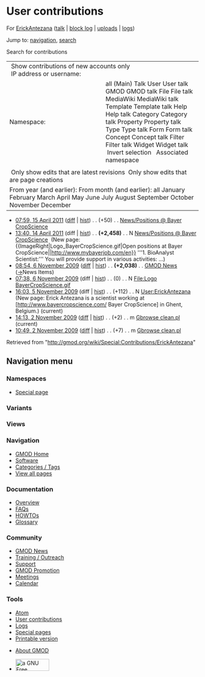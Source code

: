 <div id="mw-page-base" class="noprint">

</div>

<div id="mw-head-base" class="noprint">

</div>

<div id="content" class="mw-body" role="main">

<span id="top"></span>

<div id="mw-js-message" style="display:none;">

</div>



# <span dir="auto">User contributions</span>

<div id="bodyContent">

<div id="contentSub">

For [ErickAntezana](/wiki/User:ErickAntezana "User:ErickAntezana") (<a
href="/mediawiki/index.php?title=User_talk:ErickAntezana&amp;action=edit&amp;redlink=1"
class="new"
title="User talk:ErickAntezana (page does not exist)">talk</a> \| [block
log](/mediawiki/index.php?title=Special:Log/block&page=User%3AErickAntezana "Special:Log/block")
\|
[uploads](/wiki/Special:ListFiles/ErickAntezana "Special:ListFiles/ErickAntezana")
\| [logs](/wiki/Special:Log/ErickAntezana "Special:Log/ErickAntezana"))

</div>

<div id="jump-to-nav" class="mw-jump">

Jump to: [navigation](#mw-navigation), [search](#p-search)

</div>

<div id="mw-content-text">

Search for contributions

<table class="mw-contributions-table">
<colgroup>
<col style="width: 50%" />
<col style="width: 50%" />
</colgroup>
<tbody>
<tr class="odd">
<td colspan="2"> Show contributions of new accounts only<br />
 IP address or username:</td>
</tr>
<tr class="even">
<td class="mw-label">Namespace:</td>
<td>all (Main) Talk User User talk GMOD GMOD talk File File talk
MediaWiki MediaWiki talk Template Template talk Help Help talk Category
Category talk Property Property talk Type Type talk Form Form talk
Concept Concept talk Filter Filter talk Widget Widget talk  
 Invert selection 
 Associated namespace </td>
</tr>
<tr class="odd">
<td colspan="2"></td>
</tr>
<tr class="even">
<td colspan="2"> Only show edits that are latest revisions
 Only show edits that are page creations</td>
</tr>
<tr class="odd">
<td colspan="2">From year (and earlier): From month (and earlier): all
January February March April May June July August September October
November December</td>
</tr>
</tbody>
</table>

- <a
  href="/mediawiki/index.php?title=News/Positions_@_Bayer_CropScience&amp;oldid=17584"
  class="mw-changeslist-date"
  title="News/Positions @ Bayer CropScience">07:59, 15 April 2011</a>
  ([diff](/mediawiki/index.php?title=News/Positions_@_Bayer_CropScience&diff=prev&oldid=17584 "News/Positions @ Bayer CropScience")
  \|
  [hist](/mediawiki/index.php?title=News/Positions_@_Bayer_CropScience&action=history "News/Positions @ Bayer CropScience"))
  <span class="mw-changeslist-separator">. .</span>
  <span class="mw-plusminus-pos" dir="ltr"
  title="2,508 bytes after change">(+50)</span>‎
  <span class="mw-changeslist-separator">. .</span>
  <a href="/wiki/News/Positions_@_Bayer_CropScience"
  class="mw-contributions-title"
  title="News/Positions @ Bayer CropScience">News/Positions @ Bayer
  CropScience</a> ‎
- <a
  href="/mediawiki/index.php?title=News/Positions_@_Bayer_CropScience&amp;oldid=17574"
  class="mw-changeslist-date"
  title="News/Positions @ Bayer CropScience">13:40, 14 April 2011</a>
  (diff \|
  [hist](/mediawiki/index.php?title=News/Positions_@_Bayer_CropScience&action=history "News/Positions @ Bayer CropScience"))
  <span class="mw-changeslist-separator">. .</span> **(+2,458)**‎
  <span class="mw-changeslist-separator">. .</span> N
  <a href="/wiki/News/Positions_@_Bayer_CropScience"
  class="mw-contributions-title"
  title="News/Positions @ Bayer CropScience">News/Positions @ Bayer
  CropScience</a> ‎ <span class="comment">(New page:
  {{ImageRight\|Logo_BayerCropScience.gif\|Open positions at Bayer
  CropScience\|\|http://www.mybayerjob.com/en}} '''1. BioAnalyst
  Scientist:''' You will provide support in various activities:
  ...)</span>
- <a href="/mediawiki/index.php?title=GMOD_News&amp;oldid=10551"
  class="mw-changeslist-date" title="GMOD News">08:54, 6 November 2009</a>
  ([diff](/mediawiki/index.php?title=GMOD_News&diff=prev&oldid=10551 "GMOD News")
  \|
  [hist](/mediawiki/index.php?title=GMOD_News&action=history "GMOD News"))
  <span class="mw-changeslist-separator">. .</span> **(+2,038)**‎
  <span class="mw-changeslist-separator">. .</span>
  <a href="/wiki/GMOD_News" class="mw-contributions-title"
  title="GMOD News">GMOD News</a> ‎
  <span class="comment">([→](/wiki/GMOD_News#News_Items "GMOD News")‎<span dir="auto"><span class="autocomment">News
  Items</span></span>)</span>
- <a
  href="/mediawiki/index.php?title=File:Logo_BayerCropScience.gif&amp;oldid=10550"
  class="mw-changeslist-date"
  title="File:Logo BayerCropScience.gif">07:38, 6 November 2009</a>
  (diff \|
  [hist](/mediawiki/index.php?title=File:Logo_BayerCropScience.gif&action=history "File:Logo BayerCropScience.gif"))
  <span class="mw-changeslist-separator">. .</span>
  <span class="mw-plusminus-null" dir="ltr"
  title="0 bytes after change">(0)</span>‎
  <span class="mw-changeslist-separator">. .</span> N
  <a href="/wiki/File:Logo_BayerCropScience.gif"
  class="mw-contributions-title"
  title="File:Logo BayerCropScience.gif">File:Logo
  BayerCropScience.gif</a> ‎
- <a href="/mediawiki/index.php?title=User:ErickAntezana&amp;oldid=10546"
  class="mw-changeslist-date" title="User:ErickAntezana">16:03, 5 November
  2009</a> (diff \|
  [hist](/mediawiki/index.php?title=User:ErickAntezana&action=history "User:ErickAntezana"))
  <span class="mw-changeslist-separator">. .</span>
  <span class="mw-plusminus-pos" dir="ltr"
  title="112 bytes after change">(+112)</span>‎
  <span class="mw-changeslist-separator">. .</span> N
  <a href="/wiki/User:ErickAntezana" class="mw-contributions-title"
  title="User:ErickAntezana">User:ErickAntezana</a> ‎
  <span class="comment">(New page: Erick Antezana is a scientist working
  at \[http://www.bayercropscience.com/ Bayer CropScience\] in Ghent,
  Belgium.)</span> <span class="mw-uctop">(current)</span>
- <a href="/mediawiki/index.php?title=Gbrowse_clean.pl&amp;oldid=10458"
  class="mw-changeslist-date" title="Gbrowse clean.pl">14:13, 2 November
  2009</a>
  ([diff](/mediawiki/index.php?title=Gbrowse_clean.pl&diff=prev&oldid=10458 "Gbrowse clean.pl")
  \|
  [hist](/mediawiki/index.php?title=Gbrowse_clean.pl&action=history "Gbrowse clean.pl"))
  <span class="mw-changeslist-separator">. .</span>
  <span class="mw-plusminus-pos" dir="ltr"
  title="3,405 bytes after change">(+2)</span>‎
  <span class="mw-changeslist-separator">. .</span> m
  <a href="/wiki/Gbrowse_clean.pl" class="mw-contributions-title"
  title="Gbrowse clean.pl">Gbrowse clean.pl</a> ‎
  <span class="mw-uctop">(current)</span>
- <a href="/mediawiki/index.php?title=Gbrowse_clean.pl&amp;oldid=10457"
  class="mw-changeslist-date" title="Gbrowse clean.pl">10:49, 2 November
  2009</a>
  ([diff](/mediawiki/index.php?title=Gbrowse_clean.pl&diff=prev&oldid=10457 "Gbrowse clean.pl")
  \|
  [hist](/mediawiki/index.php?title=Gbrowse_clean.pl&action=history "Gbrowse clean.pl"))
  <span class="mw-changeslist-separator">. .</span>
  <span class="mw-plusminus-pos" dir="ltr"
  title="3,403 bytes after change">(+7)</span>‎
  <span class="mw-changeslist-separator">. .</span> m
  <a href="/wiki/Gbrowse_clean.pl" class="mw-contributions-title"
  title="Gbrowse clean.pl">Gbrowse clean.pl</a> ‎

</div>

<div class="printfooter">

Retrieved from
"<http://gmod.org/wiki/Special:Contributions/ErickAntezana>"

</div>

<div id="catlinks" class="catlinks catlinks-allhidden">

</div>

<div class="visualClear">

</div>

</div>

</div>

<div id="mw-navigation">

## Navigation menu

<div id="mw-head">



<div id="left-navigation">

<div id="p-namespaces" class="vectorTabs" role="navigation"
aria-labelledby="p-namespaces-label">

### Namespaces

- <span id="ca-nstab-special">[Special
  page](/wiki/Special:Contributions/ErickAntezana "This is a special page, you cannot edit the page itself")</span>

</div>

<div id="p-variants" class="vectorMenu emptyPortlet" role="navigation"
aria-labelledby="p-variants-label">

### 

### Variants[](#)

<div class="menu">

</div>

</div>

</div>

<div id="right-navigation">

<div id="p-views" class="vectorTabs emptyPortlet" role="navigation"
aria-labelledby="p-views-label">

### Views

</div>



</div>



</div>

</div>

</div>

<div id="mw-panel">

<div id="p-logo" role="banner">

<a href="/wiki/Main_Page"
style="background-image: url(http://gmod.org/images/GMOD-cogs.png);"
title="Visit the main page"></a>

</div>

<div id="p-Navigation" class="portal" role="navigation"
aria-labelledby="p-Navigation-label">

### Navigation

<div class="body">

- <span id="n-GMOD-Home">[GMOD Home](/wiki/Main_Page)</span>
- <span id="n-Software">[Software](/wiki/GMOD_Components)</span>
- <span id="n-Categories-.2F-Tags">[Categories /
  Tags](/wiki/Categories)</span>
- <span id="n-View-all-pages">[View all
  pages](/wiki/Special:AllPages)</span>

</div>

</div>

<div id="p-Documentation" class="portal" role="navigation"
aria-labelledby="p-Documentation-label">

### Documentation

<div class="body">

- <span id="n-Overview">[Overview](/wiki/Overview)</span>
- <span id="n-FAQs">[FAQs](/wiki/Category:FAQ)</span>
- <span id="n-HOWTOs">[HOWTOs](/wiki/Category:HOWTO)</span>
- <span id="n-Glossary">[Glossary](/wiki/Glossary)</span>

</div>

</div>

<div id="p-Community" class="portal" role="navigation"
aria-labelledby="p-Community-label">

### Community

<div class="body">

- <span id="n-GMOD-News">[GMOD News](/wiki/GMOD_News)</span>
- <span id="n-Training-.2F-Outreach">[Training /
  Outreach](/wiki/Training_and_Outreach)</span>
- <span id="n-Support">[Support](/wiki/Support)</span>
- <span id="n-GMOD-Promotion">[GMOD
  Promotion](/wiki/GMOD_Promotion)</span>
- <span id="n-Meetings">[Meetings](/wiki/Meetings)</span>
- <span id="n-Calendar">[Calendar](/wiki/Calendar)</span>

</div>

</div>

<div id="p-tb" class="portal" role="navigation"
aria-labelledby="p-tb-label">

### Tools

<div class="body">

- <span id="feedlinks"><a
  href="http://gmod.org/mediawiki/index.php?title=Special:Contributions/ErickAntezana&amp;feed=atom"
  id="feed-atom" class="feedlink" rel="alternate"
  type="application/atom+xml" title="Atom feed for this page">Atom</a></span>
- <span id="t-contributions">[User
  contributions](/wiki/Special:Contributions/ErickAntezana "A list of contributions of this user")</span>
- <span id="t-log">[Logs](/wiki/Special:Log/ErickAntezana)</span>
- <span id="t-specialpages"><a href="/wiki/Special:SpecialPages" accesskey="q"
  title="A list of all special pages [q]">Special pages</a></span>
- <span id="t-print"><a
  href="/mediawiki/index.php?title=Special:Contributions/ErickAntezana&amp;printable=yes"
  rel="alternate" accesskey="p"
  title="Printable version of this page [p]">Printable version</a></span>

</div>

</div>

</div>

</div>

<div id="footer" role="contentinfo">

- <span id="footer-places-about">[About
  GMOD](/wiki/GMOD:About "GMOD:About")</span>

<!-- -->

- <span id="footer-copyrightico">[<img src="http://www.gnu.org/graphics/gfdl-logo-small.png" width="88"
  height="31" alt="a GNU Free Documentation License" />](http://www.gnu.org/licenses/fdl-1.3.html)</span>




</div>
